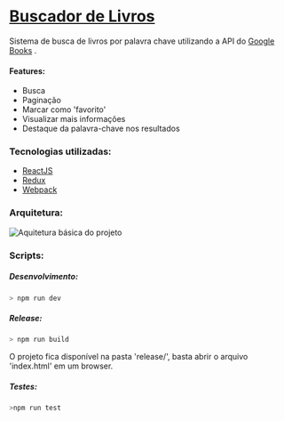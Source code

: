 # [Buscador de Livros](https://pedroleao.me/portfolio/dev/books/)
Sistema de busca de livros por palavra chave utilizando a API do [Google Books](https://developers.google.com/books/) .

#### Features:
- Busca
- Paginação
- Marcar como 'favorito'
- Visualizar mais informações
- Destaque da palavra-chave nos resultados


### Tecnologias utilizadas:
- [ReactJS](https://facebook.github.io/react/)
- [Redux](http://redux.js.org/)
- [Webpack](https://webpack.github.io/)

### Arquitetura:
![Aquitetura básica do projeto](https://pedroleao.me/portfolio/dev/books/redux_arch.png)


### Scripts:

##### Desenvolvimento:
```bash
> npm run dev
```

##### Release:
```bash
> npm run build
```
O projeto fica disponível na pasta 'release/', basta abrir o arquivo 'index.html' em um browser.

##### Testes:
```bash
>npm run test